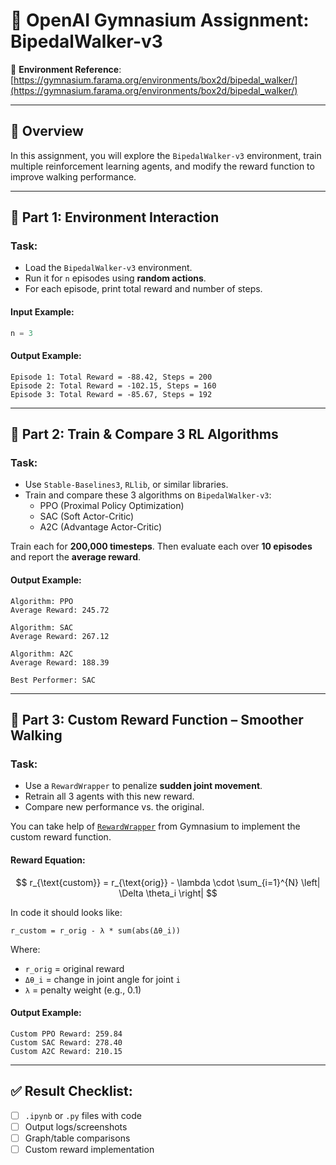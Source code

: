 
# 🦿 OpenAI Gymnasium Assignment: BipedalWalker-v3

🔗 **Environment Reference**:  
[https://gymnasium.farama.org/environments/box2d/bipedal_walker/](https://gymnasium.farama.org/environments/box2d/bipedal_walker/)

---

## 🎯 Overview
In this assignment, you will explore the `BipedalWalker-v3` environment, train multiple reinforcement learning agents, and modify the reward function to improve walking performance.

---

## 🔶 Part 1: Environment Interaction

### Task:
- Load the `BipedalWalker-v3` environment.
- Run it for `n` episodes using **random actions**.
- For each episode, print total reward and number of steps.

#### Input Example:
```python
n = 3
```

#### Output Example:
```
Episode 1: Total Reward = -88.42, Steps = 200
Episode 2: Total Reward = -102.15, Steps = 160
Episode 3: Total Reward = -85.67, Steps = 192
```

---

## 🔶 Part 2: Train & Compare 3 RL Algorithms

### Task:
- Use `Stable-Baselines3`, `RLlib`, or similar libraries.
- Train and compare these 3 algorithms on `BipedalWalker-v3`:
  - PPO (Proximal Policy Optimization)
  - SAC (Soft Actor-Critic)
  - A2C (Advantage Actor-Critic)

Train each for **200,000 timesteps**. Then evaluate each over **10 episodes** and report the **average reward**.

#### Output Example:
```
Algorithm: PPO
Average Reward: 245.72

Algorithm: SAC
Average Reward: 267.12

Algorithm: A2C
Average Reward: 188.39

Best Performer: SAC
```

---

## 🔶 Part 3: Custom Reward Function – Smoother Walking

### Task:
- Use a `RewardWrapper` to penalize **sudden joint movement**.
- Retrain all 3 agents with this new reward.
- Compare new performance vs. the original.

You can take help of [`RewardWrapper`](https://gymnasium.farama.org/api/wrappers/reward_wrappers/) from Gymnasium to implement the custom reward function.

#### Reward Equation:
$$
r_{\text{custom}} = r_{\text{orig}} - \lambda \cdot \sum_{i=1}^{N} \left| \Delta \theta_i \right|
$$

In code it should looks like:
```
r_custom = r_orig - λ * sum(abs(Δθ_i))
```

Where:
- `r_orig` = original reward
- `Δθ_i` = change in joint angle for joint `i`
- `λ` = penalty weight (e.g., 0.1)

#### Output Example:
```
Custom PPO Reward: 259.84
Custom SAC Reward: 278.40
Custom A2C Reward: 210.15
```

---

## ✅ Result Checklist:
- [ ] `.ipynb` or `.py` files with code
- [ ] Output logs/screenshots
- [ ] Graph/table comparisons
- [ ] Custom reward implementation
<!-- - [ ] Short summary report -->
